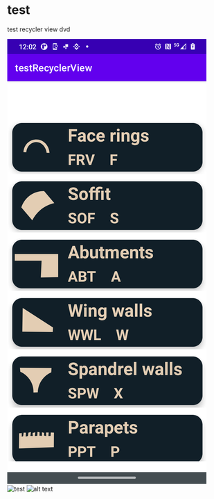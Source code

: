# test
test recycler view
dvd


![test](https://github.com/timnewark/test/blob/master/Screenshot_1.png)
![test](https://github.com/timnewark/test/blob/master/Screenshot_20220825-105822.png?raw=true)
![alt text](https://github.com/[username]/[reponame]/blob/[branch]/image.jpg?raw=true)
